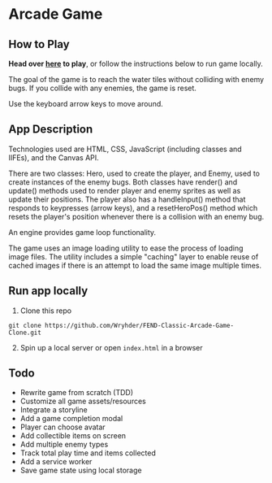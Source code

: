 # Arcade Game

## How to Play

**Head over [here](https://wryhder.github.io/FEND-Arcade-Game/) to play**, or follow the instructions below to run game locally.

The goal of the game is to reach the water tiles without colliding with enemy bugs. If you collide with any enemies, the game is reset.

Use the keyboard arrow keys to move around.

## App Description

Technologies used are HTML, CSS, JavaScript (including classes and IIFEs), and the Canvas API.

There are two classes: Hero, used to create the player, and Enemy, used to create instances of the enemy bugs.
Both classes have render() and update() methods used to render player and enemy sprites as well as update their positions. The player also has a handleInput() method that responds to keypresses (arrow keys), and a resetHeroPos() method which resets the player's position whenever there is a collision with  an enemy bug.

An engine provides game loop functionality.

The game uses an image loading utility to ease the process of loading image files. The utility includes a simple "caching" layer to enable reuse of cached images if there is an attempt to load the same image multiple times.

## Run app locally

1. Clone this repo
```
git clone https://github.com/Wryhder/FEND-Classic-Arcade-Game-Clone.git
```
2. Spin up a local server or open `index.html` in a browser


## Todo
<!-- - Implement automated integration testing -->
- Rewrite game from scratch (TDD)
- Customize all game assets/resources
- Integrate a storyline
- Add a game completion modal
- Player can choose avatar
- Add collectible items on screen
- Add multiple enemy types
- Track total play time and items collected
- Add a service worker
- Save game state using local storage
